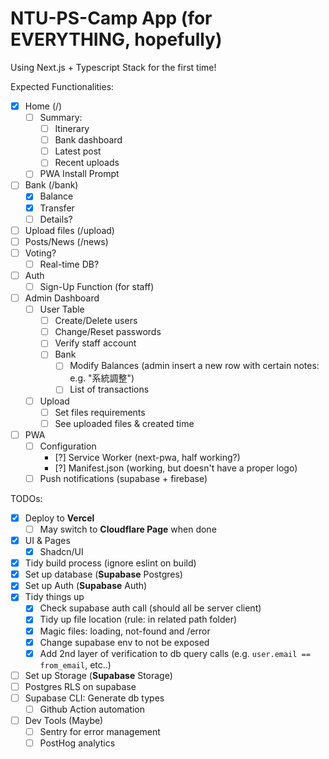 # NTU-PS-Camp App (for EVERYTHING, hopefully)

Using Next.js + Typescript Stack for the first time!

Expected Functionalities:

- [x] Home (/)
  - [ ] Summary:
    - [ ] Itinerary
    - [ ] Bank dashboard
    - [ ] Latest post
    - [ ] Recent uploads
  - [ ] PWA Install Prompt
- [ ] Bank (/bank)
  - [x] Balance
  - [x] Transfer
  - [ ] Details?
- [ ] Upload files (/upload)
- [ ] Posts/News (/news)
- [ ] Voting?
  - [ ] Real-time DB?
- [ ] Auth
  - [ ] Sign-Up Function (for staff)
- [ ] Admin Dashboard
  - [ ] User Table
    - [ ] Create/Delete users
    - [ ] Change/Reset passwords
    - [ ] Verify staff account
    - [ ] Bank
      - [ ] Modify Balances (admin insert a new row with certain notes: e.g. "系統調整")
      - [ ] List of transactions
  - [ ] Upload
    - [ ] Set files requirements
    - [ ] See uploaded files & created time
- [ ] PWA
  - [ ] Configuration
    - [?] Service Worker (next-pwa, half working?)
    - [?] Manifest.json (working, but doesn't have a proper logo)
  - [ ] Push notifications (supabase + firebase)

TODOs:

- [x] Deploy to **Vercel**
  - [ ] May switch to **Cloudflare Page** when done
- [x] UI & Pages
  - [x] Shadcn/UI
- [x] Tidy build process (ignore eslint on build)
- [x] Set up database (**Supabase** Postgres)
- [x] Set up Auth (**Supabase** Auth)
- [x] Tidy things up
  - [x] Check supabase auth call (should all be server client)
  - [x] Tidy up file location (rule: in related path folder)
  - [x] Magic files: loading, not-found and /error
  - [x] Change supabase env to not be exposed
  - [x] Add 2nd layer of verification to db query calls (e.g. `user.email == from_email`, etc..)
- [ ] Set up Storage (**Supabase** Storage)
- [ ] Postgres RLS on supabase
- [ ] Supabase CLI: Generate db types
  - [ ] Github Action automation
- [ ] Dev Tools (Maybe)
  - [ ] Sentry for error management
  - [ ] PostHog analytics
